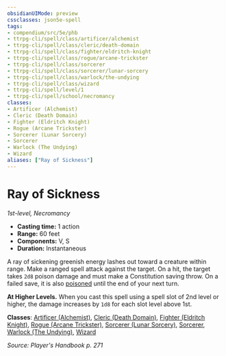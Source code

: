 ```yaml
---
obsidianUIMode: preview
cssclasses: json5e-spell
tags:
- compendium/src/5e/phb
- ttrpg-cli/spell/class/artificer/alchemist
- ttrpg-cli/spell/class/cleric/death-domain
- ttrpg-cli/spell/class/fighter/eldritch-knight
- ttrpg-cli/spell/class/rogue/arcane-trickster
- ttrpg-cli/spell/class/sorcerer
- ttrpg-cli/spell/class/sorcerer/lunar-sorcery
- ttrpg-cli/spell/class/warlock/the-undying
- ttrpg-cli/spell/class/wizard
- ttrpg-cli/spell/level/1
- ttrpg-cli/spell/school/necromancy
classes:
- Artificer (Alchemist)
- Cleric (Death Domain)
- Fighter (Eldritch Knight)
- Rogue (Arcane Trickster)
- Sorcerer (Lunar Sorcery)
- Sorcerer
- Warlock (The Undying)
- Wizard
aliases: ["Ray of Sickness"]
---
```

# Ray of Sickness
*1st-level, Necromancy*  

- **Casting time:** 1 action
- **Range:** 60 feet
- **Components:** V, S
- **Duration:** Instantaneous

A ray of sickening greenish energy lashes out toward a creature within range. Make a ranged spell attack against the target. On a hit, the target takes `2d8` poison damage and must make a Constitution saving throw. On a failed save, it is also [poisoned](/3-Mechanics/CLI/rules/conditions.md#poisoned) until the end of your next turn.

**At Higher Levels.** When you cast this spell using a spell slot of 2nd level or higher, the damage increases by `1d8` for each slot level above 1st.

**Classes**: [Artificer (Alchemist)](/3-Mechanics/CLI/classes/artificer-alchemist-tce.md), [Cleric (Death Domain)](/3-Mechanics/CLI/classes/cleric-death-domain.md), [Fighter (Eldritch Knight)](/3-Mechanics/CLI/classes/fighter-eldritch-knight.md), [Rogue (Arcane Trickster)](/3-Mechanics/CLI/classes/rogue-arcane-trickster.md), [Sorcerer (Lunar Sorcery)](/3-Mechanics/CLI/classes/sorcerer-lunar-sorcery-dsotdq.md), [Sorcerer](/3-Mechanics/CLI/classes/sorcerer.md), [Warlock (The Undying)](/3-Mechanics/CLI/classes/warlock-the-undying-scag.md), [Wizard](/3-Mechanics/CLI/classes/wizard.md)

*Source: Player's Handbook p. 271*
